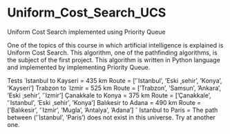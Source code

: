 # Uniform_Cost_Search_UCS
Uniform Cost Search implemented using Priority Queue

One of the topics of this course in which artificial intelligence is explained
is Uniform Cost Search. This algorithm, one of the pathfinding algorithms, is
the subject of the first project. This algorithm is written in Python language and
implemented by implementing Priority Queue.

Tests
˙Istanbul to Kayseri = 435 km
Route = [’˙Istanbul’, ’Eski ¸sehir’, ’Konya’, ’Kayseri’]
Trabzon to ˙Izmir = 525 km
Route = [’Trabzon’, ’Samsun’, ’Ankara’, ’Eski ¸sehir’, ’˙Izmir’]
Çanakkale to Konya = 375 km
Route = [’Çanakkale’, ’˙Istanbul’, ’Eski ¸sehir’, ’Konya’]
Balıkesir to Adana = 490 km
Route = [’Balıkesir’, ’˙Izmir’, ’Mugla’, ’Antalya’, ’Adana’] ˘
Istanbul to Paris = The path between (’˙Istanbul’, ’Paris’) does not exist in this universe.
Try at another one.
